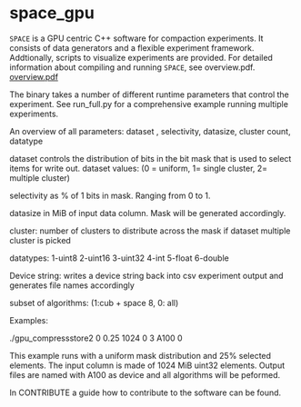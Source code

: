 # space_gpu

`SPACE` is a GPU centric C++ software for compaction experiments. It consists of data generators and a flexible experiment framework. Addtionally, scripts to visualize experiments are provided. For detailed information about compiling and running `SPACE`, see overview.pdf.
[overview.pdf](https://github.com/yogi-tud/space_gpu/blob/main/overview.pdf)

The binary takes a number of different runtime parameters that control the experiment.
See run_full.py for a comprehensive example running multiple experiments.

An overview of all parameters:
dataset , selectivity, datasize, cluster count, datatype

dataset controls the distribution of bits in the bit mask that is used to select items for write out.
dataset values: (0 = uniform, 1= single cluster, 2= multiple cluster)

selectivity as % of 1 bits in mask. Ranging from 0 to 1.

datasize in MiB of input data column. Mask will be generated accordingly.

cluster: number of clusters to distribute across the mask if dataset multiple cluster is picked

datatypes:  1-uint8 2-uint16 3-uint32 4-int 5-float 6-double

Device string: writes a device string back into csv experiment output and generates file names accordingly

subset of algorithms: (1:cub + space 8, 0: all)

Examples:

./gpu_compressstore2 0 0.25 1024 0 3 A100 0

This example runs with a uniform mask distribution and 25% selected elements. The input column is made of 1024 MiB uint32 elements. Output files are named with A100 as device and all algorithms will be peformed.

In CONTRIBUTE a guide how to contribute to the software can be found.
